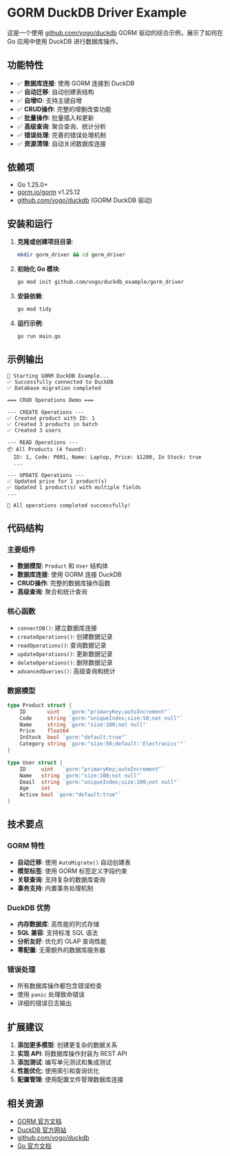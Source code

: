 # GORM DuckDB Driver Example

这是一个使用 [github.com/vogo/duckdb](https://github.com/vogo/duckdb) GORM 驱动的综合示例，展示了如何在 Go 应用中使用 DuckDB 进行数据库操作。

## 功能特性

- ✅ **数据库连接**: 使用 GORM 连接到 DuckDB
- ✅ **自动迁移**: 自动创建表结构
- ✅ **自增ID**: 支持主键自增
- ✅ **CRUD操作**: 完整的增删改查功能
- ✅ **批量操作**: 批量插入和更新
- ✅ **高级查询**: 聚合查询、统计分析
- ✅ **错误处理**: 完善的错误处理机制
- ✅ **资源清理**: 自动关闭数据库连接

## 依赖项

- Go 1.25.0+
- [gorm.io/gorm](https://gorm.io/) v1.25.12
- [github.com/vogo/duckdb](https://github.com/vogo/duckdb) (GORM DuckDB 驱动)

## 安装和运行

1. **克隆或创建项目目录**:
   ```bash
   mkdir gorm_driver && cd gorm_driver
   ```

2. **初始化 Go 模块**:
   ```bash
   go mod init github.com/vogo/duckdb_example/gorm_driver
   ```

3. **安装依赖**:
   ```bash
   go mod tidy
   ```

4. **运行示例**:
   ```bash
   go run main.go
   ```

## 示例输出

```
🚀 Starting GORM DuckDB Example...
✅ Successfully connected to DuckDB
✅ Database migration completed

=== CRUD Operations Demo ===

--- CREATE Operations ---
✅ Created product with ID: 1
✅ Created 3 products in batch
✅ Created 3 users

--- READ Operations ---
📦 All Products (4 found):
  ID: 1, Code: P001, Name: Laptop, Price: $1200, In Stock: true
  ...

--- UPDATE Operations ---
✅ Updated price for 1 product(s)
✅ Updated 1 product(s) with multiple fields
...

🎉 All operations completed successfully!
```

## 代码结构

### 主要组件

- **数据模型**: `Product` 和 `User` 结构体
- **数据库连接**: 使用 GORM 连接 DuckDB
- **CRUD操作**: 完整的数据库操作函数
- **高级查询**: 聚合和统计查询

### 核心函数

- `connectDB()`: 建立数据库连接
- `createOperations()`: 创建数据记录
- `readOperations()`: 查询数据记录
- `updateOperations()`: 更新数据记录
- `deleteOperations()`: 删除数据记录
- `advancedQueries()`: 高级查询和统计

### 数据模型

```go
type Product struct {
    ID       uint   `gorm:"primaryKey;autoIncrement"`
    Code     string `gorm:"uniqueIndex;size:50;not null"`
    Name     string `gorm:"size:100;not null"`
    Price    float64
    InStock  bool `gorm:"default:true"`
    Category string `gorm:"size:50;default:'Electronics'"`
}

type User struct {
    ID     uint   `gorm:"primaryKey;autoIncrement"`
    Name   string `gorm:"size:100;not null"`
    Email  string `gorm:"uniqueIndex;size:100;not null"`
    Age    int
    Active bool `gorm:"default:true"`
}
```

## 技术要点

### GORM 特性
- **自动迁移**: 使用 `AutoMigrate()` 自动创建表
- **模型标签**: 使用 GORM 标签定义字段约束
- **关联查询**: 支持复杂的数据库查询
- **事务支持**: 内置事务处理机制

### DuckDB 优势
- **内存数据库**: 高性能的列式存储
- **SQL 兼容**: 支持标准 SQL 语法
- **分析友好**: 优化的 OLAP 查询性能
- **零配置**: 无需额外的数据库服务器

### 错误处理
- 所有数据库操作都包含错误检查
- 使用 `panic` 处理致命错误
- 详细的错误日志输出

## 扩展建议

1. **添加更多模型**: 创建更复杂的数据关系
2. **实现 API**: 将数据库操作封装为 REST API
3. **添加测试**: 编写单元测试和集成测试
4. **性能优化**: 使用索引和查询优化
5. **配置管理**: 使用配置文件管理数据库连接

## 相关资源

- [GORM 官方文档](https://gorm.io/docs/)
- [DuckDB 官方网站](https://duckdb.org/)
- [github.com/vogo/duckdb](https://github.com/vogo/duckdb)
- [Go 官方文档](https://golang.org/doc/)